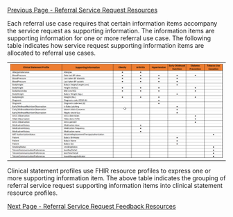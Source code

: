 [Previous Page - Referral Service Request Resources](ReferralServiceRequestResources.html)

Each referral use case requires that certain information items accompany the service request as supporting information. The information items are supporting information for one or more referral use case. The following table indicates how service request supporting information items are allocated to referral use cases.

<center>
	<table><tr><td><img src="Referral Request Clinical Statements.png" style="width:100%;"/></td></tr></table>
	</center>
	
Clinical statement profiles use FHIR resource profiles to express one or more supporting information item. The above table indicates the grouping of referral service request supporting information items into clinical statement resource profiles.

[Next Page - Referral Service Request Feedback Resources](ReferralServiceRequestFeedbackResources.html)